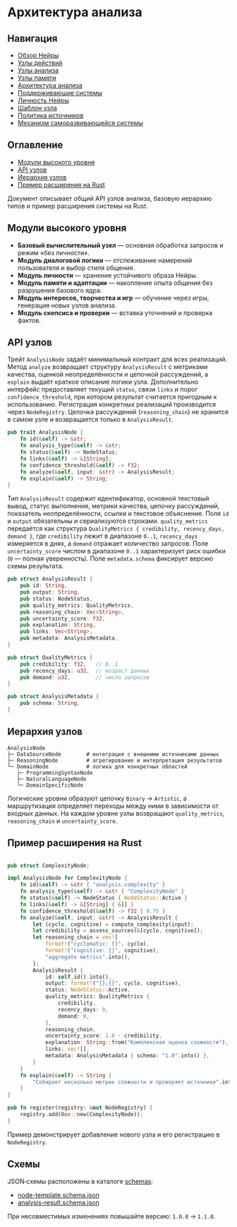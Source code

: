 # Архитектура анализа

## Навигация
- [Обзор Нейры](README.md)
- [Узлы действий](action-nodes.md)
- [Узлы анализа](analysis-nodes.md)
- [Узлы памяти](memory-nodes.md)
- [Архитектура анализа](analysis-architecture.md)
- [Поддерживающие системы](support-systems.md)
- [Личность Нейры](personality.md)
- [Шаблон узла](node-template.md)
- [Политика источников](source-policy.md)
- [Механизм саморазвивающейся системы](self-updating-system.md)

## Оглавление
- [Модули высокого уровня](#модули-высокого-уровня)
- [API узлов](#api-узлов)
- [Иерархия узлов](#иерархия-узлов)
- [Пример расширения на Rust](#пример-расширения-на-rust)


Документ описывает общий API узлов анализа, базовую иерархию типов и пример расширения системы на Rust.

## Модули высокого уровня

- **Базовый вычислительный узел** — основная обработка запросов и режим «без личности».
- **Модуль диалоговой логики** — отслеживание намерений пользователя и выбор стиля общения.
- **Модуль личности** — хранение устойчивого образа Нейры.
- **Модуль памяти и адаптации** — накопление опыта общения без разрушения базового ядра.
- **Модуль интересов, творчества и игр** — обучение через игры, генерация новых узлов анализа.
- **Модуль скепсиса и проверки** — вставка уточнений и проверка фактов.


## API узлов

Трейт `AnalysisNode` задаёт минимальный контракт для всех реализаций. Метод `analyze` возвращает структуру `AnalysisResult` с метриками качества, оценкой неопределённости и цепочкой рассуждений, а `explain` выдаёт краткое описание логики узла. Дополнительно интерфейс предоставляет текущий `status`, связи `links` и порог `confidence_threshold`, при котором результат считается пригодным к использованию. Регистрация конкретных реализаций производится через `NodeRegistry`. Цепочка рассуждений (`reasoning_chain`) не хранится в самом узле и возвращается только в `AnalysisResult`.

```rust
pub trait AnalysisNode {
    fn id(&self) -> &str;
    fn analysis_type(&self) -> &str;
    fn status(&self) -> NodeStatus;
    fn links(&self) -> &[String];
    fn confidence_threshold(&self) -> f32;
    fn analyze(&self, input: &str) -> AnalysisResult;
    fn explain(&self) -> String;
}
```

Тип `AnalysisResult` содержит идентификатор, основной текстовый вывод, статус выполнения, метрики качества, цепочку рассуждений, показатель неопределённости, ссылки и текстовое объяснение. Поля `id` и `output` обязательны и сериализуются строками. `quality_metrics` передаётся как структура `QualityMetrics { credibility, recency_days, demand }`, где `credibility` лежит в диапазоне `0..1`, `recency_days` измеряется в днях, а `demand` отражает количество запросов. Поле `uncertainty_score` числом в диапазоне `0..1` характеризует риск ошибки (`0` — полная уверенность). Поле `metadata.schema` фиксирует версию схемы результата.

```rust
pub struct AnalysisResult {
    pub id: String,
    pub output: String,
    pub status: NodeStatus,
    pub quality_metrics: QualityMetrics,
    pub reasoning_chain: Vec<String>,
    pub uncertainty_score: f32,
    pub explanation: String,
    pub links: Vec<String>,
    pub metadata: AnalysisMetadata,
}

pub struct QualityMetrics {
    pub credibility: f32,   // 0..1
    pub recency_days: u32,  // возраст данных
    pub demand: u32,        // число запросов
}

pub struct AnalysisMetadata {
    pub schema: String,
}
```

## Иерархия узлов

```text
AnalysisNode
├─ DataSourceNode        # интеграция с внешними источниками данных
├─ ReasoningNode         # агрегирование и интерпретация результатов
└─ DomainNode            # логика для конкретных областей
   ├─ ProgrammingSyntaxNode
   ├─ NaturalLanguageNode
   └─ DomainSpecificNode
```

Логические уровни образуют цепочку `Binary` → `Artistic`, а маршрутизация определяет переходы между ними в зависимости от входных данных.
На каждом уровне узлы возвращают `quality_metrics`, `reasoning_chain` и `uncertainty_score`.

## Пример расширения на Rust

```rust

pub struct ComplexityNode;

impl AnalysisNode for ComplexityNode {
    fn id(&self) -> &str { "analysis.complexity" }
    fn analysis_type(&self) -> &str { "ComplexityNode" }
    fn status(&self) -> NodeStatus { NodeStatus::Active }
    fn links(&self) -> &[String] { &[] }
    fn confidence_threshold(&self) -> f32 { 0.75 }
    fn analyze(&self, input: &str) -> AnalysisResult {
        let (cyclo, cognitive) = compute_complexity(input);
        let credibility = assess_sources(&[cyclo, cognitive]);
        let reasoning_chain = vec![
            format!("cyclomatic: {}", cyclo),
            format!("cognitive: {}", cognitive),
            "aggregate metrics".into(),
        ];
        AnalysisResult {
            id: self.id().into(),
            output: format!("{};{}", cyclo, cognitive),
            status: NodeStatus::Active,
            quality_metrics: QualityMetrics {
                credibility,
                recency_days: 0,
                demand: 0,
            },
            reasoning_chain,
            uncertainty_score: 1.0 - credibility,
            explanation: String::from("Комплексная оценка сложности"),
            links: vec![],
            metadata: AnalysisMetadata { schema: "1.0".into() },
        }
    }
    fn explain(&self) -> String {
        "Собирает несколько метрик сложности и проверяет источники".into()
    }
}

pub fn register(registry: &mut NodeRegistry) {
    registry.add(Box::new(ComplexityNode));
}
```

Пример демонстрирует добавление нового узла и его регистрацию в `NodeRegistry`.

## Схемы

JSON‑схемы расположены в каталоге [schemas](schemas):
- [node-template.schema.json](schemas/node-template.schema.json)
- [analysis-result.schema.json](schemas/analysis-result.schema.json)

При несовместимых изменениях повышайте версию: `1.0.0` → `1.1.0`.
